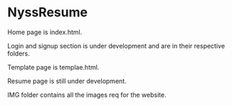 # NyssResume

Home page is index.html.

Login and signup section is under development and are in their respective folders.

Template page is templae.html.

Resume page is still under development.

IMG folder contains all the images req for the website.

